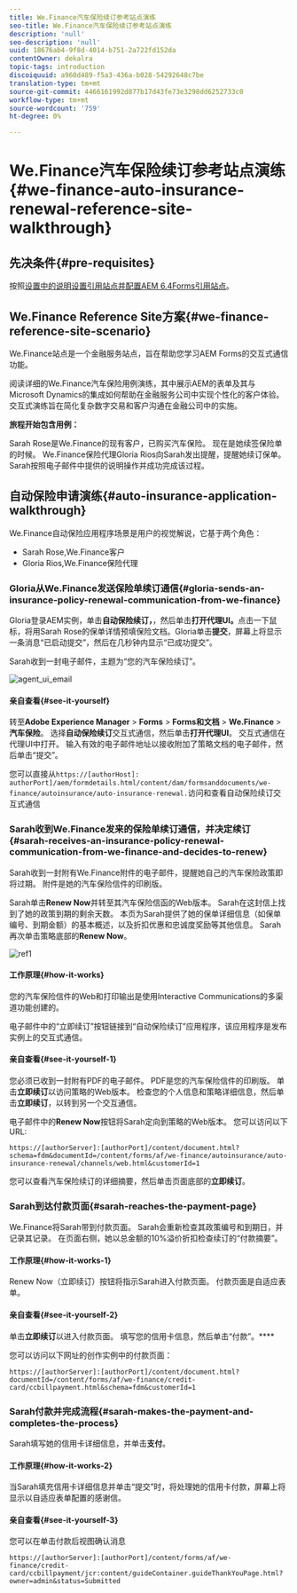 ```yaml
---
title: We.Finance汽车保险续订参考站点演练
seo-title: We.Finance汽车保险续订参考站点演练
description: 'null'
seo-description: 'null'
uuid: 18676ab4-9f8d-4014-b751-2a722fd152da
contentOwner: dekalra
topic-tags: introduction
discoiquuid: a960d489-f5a3-436a-b028-54292648c7be
translation-type: tm+mt
source-git-commit: 4466161992d877b17d43fe73e3298dd6252733c0
workflow-type: tm+mt
source-wordcount: '759'
ht-degree: 0%

---
```



# We.Finance汽车保险续订参考站点演练{#we-finance-auto-insurance-renewal-reference-site-walkthrough}

## 先决条件{#pre-requisites}

按照[设置中的说明设置引用站点并配置AEM 6.4Forms引用站点](/help/forms/using/setup-reference-sites.md)。

## We.Finance Reference Site方案{#we-finance-reference-site-scenario}

We.Finance站点是一个金融服务站点，旨在帮助您学习AEM Forms的交互式通信功能。

阅读详细的We.Finance汽车保险用例演练，其中展示AEM的表单及其与Microsoft Dynamics的集成如何帮助在金融服务公司中实现个性化的客户体验。 交互式演练旨在简化复杂数字交易和客户沟通在金融公司中的实施。

**旅程开始包含用例：**

Sarah Rose是We.Finance的现有客户，已购买汽车保险。 现在是她续签保险单的时候。 We.Finance保险代理Gloria Rios向Sarah发出提醒，提醒她续订保单。 Sarah按照电子邮件中提供的说明操作并成功完成该过程。

## 自动保险申请演练{#auto-insurance-application-walkthrough}

We.Finance自动保险应用程序场景是用户的视觉解说，它基于两个角色：

* Sarah Rose,We.Finance客户
* Gloria Rios,We.Finance保险代理

### Gloria从We.Finance发送保险单续订通信{#gloria-sends-an-insurance-policy-renewal-communication-from-we-finance}

Gloria登录AEM实例，单击&#x200B;**自动保险续订，**，然后单击&#x200B;**打开代理UI。**&#x200B;点击一下鼠标，将用Sarah Rose的保单详情预填保险文档。Gloria单击&#x200B;**提交**，屏幕上将显示一条消息“已启动提交”，然后在几秒钟内显示“已成功提交”。

Sarah收到一封电子邮件，主题为“您的汽车保险续订”。

![agent_ui_email](assets/agent_ui_email.png)

#### 亲自查看{#see-it-yourself}

转至&#x200B;**Adobe Experience Manager** > **Forms** > **Forms和文档** > **We.Finance** > **汽车保险**。 选择&#x200B;**自动保险续订**&#x200B;交互式通信，然后单击&#x200B;**打开代理UI**。 交互式通信在代理UI中打开。 输入有效的电子邮件地址以接收附加了策略文档的电子邮件，然后单击“提交”。

您可以直接从`https://[authorHost]: authorPort]/aem/formdetails.html/content/dam/formsanddocuments/we-finance/autoinsurance/auto-insurance-renewal.`访问和查看自动保险续订交互式通信

### Sarah收到We.Finance发来的保险单续订通信，并决定续订{#sarah-receives-an-insurance-policy-renewal-communication-from-we-finance-and-decides-to-renew}

Sarah收到一封附有We.Finance附件的电子邮件，提醒她自己的汽车保险政策即将过期。 附件是她的汽车保险信件的印刷版。

Sarah单击&#x200B;**Renew Now**&#x200B;并转至其汽车保险信函的Web版本。 Sarah在这封信上找到了她的政策到期的剩余天数。 本页为Sarah提供了她的保单详细信息（如保单编号、到期金额）的基本概述，以及折扣优惠和忠诚度奖励等其他信息。 Sarah再次单击策略底部的&#x200B;**Renew Now**。

![ref1](assets/ref1.png)

#### 工作原理{#how-it-works}

您的汽车保险信件的Web和打印输出是使用Interactive Communications的多渠道功能创建的。

电子邮件中的“立即续订”按钮链接到“自动保险续订”应用程序，该应用程序是发布实例上的交互式通信。

#### 亲自查看{#see-it-yourself-1}

您必须已收到一封附有PDF的电子邮件。 PDF是您的汽车保险信件的印刷版。 单击&#x200B;**立即续订**&#x200B;以访问策略的Web版本。 检查您的个人信息和策略详细信息，然后单击&#x200B;**立即续订**，以转到另一个交互通信。

电子邮件中的&#x200B;**Renew Now**&#x200B;按钮将Sarah定向到策略的Web版本。 您可以访问以下URL:

`https://[authorServer]:[authorPort]/content/document.html?schema=fdm&documentId=/content/forms/af/we-finance/autoinsurance/auto-insurance-renewal/channels/web.html&customerId=1`

您可以查看汽车保险续订的详细摘要，然后单击页面底部的&#x200B;**立即续订**。

### Sarah到达付款页面{#sarah-reaches-the-payment-page}

We.Finance将Sarah带到付款页面。 Sarah会重新检查其政策编号和到期日，并记录其记录。 在页面右侧，她以总金额的10%溢价折扣检查续订的“付款摘要”。

#### 工作原理{#how-it-works-1}

Renew Now（立即续订）按钮将指示Sarah进入付款页面。 付款页面是自适应表单。

#### 亲自查看{#see-it-yourself-2}

单击&#x200B;**立即续订**&#x200B;以进入付款页面。 填写您的信用卡信息，然后单击“付款”。****

您可以访问以下网址的创作实例中的付款页面：

`https://[authorServer]:[authorPort]/content/document.html?documentId=/content/forms/af/we-finance/credit-card/ccbillpayment.html&schema=fdm&customerId=1`

### Sarah付款并完成流程{#sarah-makes-the-payment-and-completes-the-process}

Sarah填写她的信用卡详细信息，并单击&#x200B;**支付**。

#### 工作原理{#how-it-works-2}

当Sarah填充信用卡详细信息并单击“提交”时，将处理她的信用卡付款，屏幕上将显示以自适应表单配置的感谢信。

#### 亲自查看{#see-it-yourself-3}

您可以在单击付款后视图确认消息

`https://[authorServer]:[authorPort]/content/forms/af/we-finance/credit-card/ccbillpayment/jcr:content/guideContainer.guideThankYouPage.html?owner=admin&status=Submitted`
